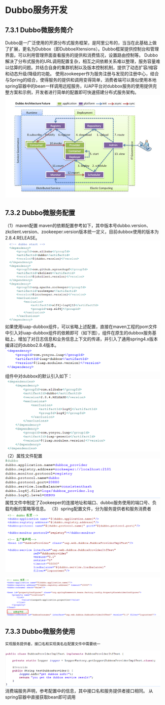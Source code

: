 # Dubbo服务开发


## 7.3.1 Dubbo微服务简介
Dubbo是一广泛使用的开源分布式服务框架，是阿里公布的，当当在此基础上做了扩展，更名为Dubbox（即DubboeXtensions）。Dubbo框架提供控制台和管理界面，可以利用管理界面查看服务的提供和消费情况，设置路由控制等。
Dubbo解决了分布式服务的URL调用配置复杂，相互之间依赖关系难以整理，服务容量难以估算的问题。并结合自身的集群机制以及版本控制机制，提供了动态扩容/缩容和动态升级/降级的功能。
使用zookeeper作为服务注册与发现的注册中心，结合与Spring的结合，使得服务的提供和调用变得简单，消费者端可以类似使用本地spring容器中的bean一样调用远程服务，iUAP平台对dubbox服务的使用提供完整方案和示例，开发者进行简单的配置即可快速搭建分布式服务架构。
 ![](../image/image122.png)
## 7.3.2 Dubbo微服务配置
（1）maven配置
maven的依赖配置参考如下，其中版本号dubbo.version、zkclient.version、zookeeper.version版本统一定义，目前dubbox使用的版本为2.8.4.RELEASE。
 ![](../image/image123.png)
	如果使用iuap-dubbox组件，可以省略上述配置，直接在maven工程的pom文件中引入对iuap-dubbox组件的依赖即可（如下图），组件在原生的dubbox服务基础上，增加了对日志信息和业务信息上下文的传递，并引入了通用spring4.x版本编译过的dubbo2.8.4版本。
![](../image/image124.png) 
组件中对dubbox的默认引入如下：
 ![](../image/image125.png)
（2）属性文件配置
 ![](../image/image126.png)
属性文件中制定了Zookeeper的连接地址和端口、dubbo服务使用的端口号、负载均衡的策略等信息。
（3）spring配置文件，分为服务提供者和服务消费者
 ![](../image/image127.png)

 ![](../image/image128.png)
## 7.3.3 Dubbo微服务使用
    实现服务提供者，接口名和实现类名在配置文件中需要统一
 ![](../image/image129.png)
    消费端服务声明，参考配置中的信息，其中接口名和服务提供者接口相同。
    从spring容器中直接获取bean即可调用
 

